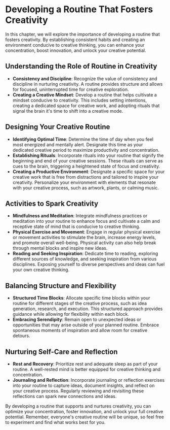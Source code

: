 Developing a Routine That Fosters Creativity
=====================================================

In this chapter, we will explore the importance of developing a routine that fosters creativity. By establishing consistent habits and creating an environment conducive to creative thinking, you can enhance your concentration, boost innovation, and unlock your creative potential.

Understanding the Role of Routine in Creativity
-----------------------------------------------

* **Consistency and Discipline**: Recognize the value of consistency and discipline in nurturing creativity. A routine provides structure and allows for focused, uninterrupted time for creative exploration.
* **Creating a Creative Mindset**: Develop a routine that helps cultivate a mindset conducive to creativity. This includes setting intentions, creating a dedicated space for creative work, and adopting rituals that signal the brain it's time to shift into a creative mode.

Designing Your Creative Routine
-------------------------------

* **Identifying Optimal Time**: Determine the time of day when you feel most energized and mentally alert. Designate this time as your dedicated creative period to maximize productivity and concentration.
* **Establishing Rituals**: Incorporate rituals into your routine that signify the beginning and end of your creative sessions. These rituals can serve as cues to the brain, triggering a heightened state of focus and creativity.
* **Creating a Productive Environment**: Designate a specific space for your creative work that is free from distractions and tailored to inspire your creativity. Personalize your environment with elements that resonate with your creative process, such as artwork, plants, or calming music.

Activities to Spark Creativity
------------------------------

* **Mindfulness and Meditation**: Integrate mindfulness practices or meditation into your routine to enhance focus and cultivate a calm and receptive state of mind that is conducive to creative thinking.
* **Physical Exercise and Movement**: Engage in regular physical exercise or movement activities to stimulate the brain, increase energy levels, and promote overall well-being. Physical activity can also help break through mental blocks and inspire new ideas.
* **Reading and Seeking Inspiration**: Dedicate time to reading, exploring different sources of knowledge, and seeking inspiration from various disciplines. Exposing yourself to diverse perspectives and ideas can fuel your own creative thinking.

Balancing Structure and Flexibility
-----------------------------------

* **Structured Time Blocks**: Allocate specific time blocks within your routine for different stages of the creative process, such as idea generation, research, and execution. This structured approach provides guidance while allowing for flexibility within each block.
* **Embracing Serendipity**: Remain open to unexpected ideas or opportunities that may arise outside of your planned routine. Embrace spontaneous moments of inspiration and allow room for creative detours.

Nurturing Self-Care and Reflection
----------------------------------

* **Rest and Recovery**: Prioritize rest and adequate sleep as part of your routine. A well-rested mind is better equipped for creative thinking and concentration.
* **Journaling and Reflection**: Incorporate journaling or reflection exercises into your routine to capture ideas, document insights, and reflect on your creative process. Regularly reviewing and revisiting these reflections can spark new connections and ideas.

By developing a routine that supports and nurtures creativity, you can optimize your concentration, foster innovation, and unlock your full creative potential. Remember, everyone's creative routine will be unique, so feel free to experiment and find what works best for you.

